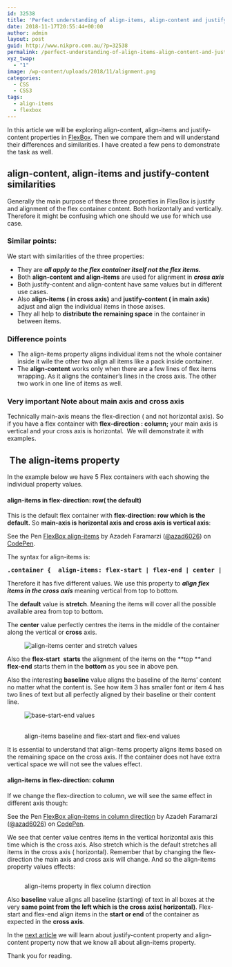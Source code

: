 ```yaml
---
id: 32538
title: 'Perfect understanding of align-items, align-content and justify-content in FlexBox with examples: Part 1'
date: 2018-11-17T20:55:44+00:00
author: admin
layout: post
guid: http://www.nikpro.com.au/?p=32538
permalink: /perfect-understanding-of-align-items-align-content-and-justify-content-in-flexbox-with-examples-part-1/
xyz_twap:
  - "1"
image: /wp-content/uploads/2018/11/alignment.png
categories:
  - CSS
  - CSS3
tags:
  - align-items
  - flexbox
---
```

In this article we will be exploring&nbsp;align-content, align-items and justify-content properties in [FlexBox](http://www.nikpro.com.au/a-quick-review-of-how-to-centre-elements-or-blocks-using-flexbox-in-css/). Then we compare them and will understand their differences and similarities. I have created a few pens to demonstrate the task as well.&nbsp;

## align-content, align-items and justify-content similarities

Generally the main purpose of these three properties in FlexBox is justify and alignment of the flex container content. Both horizontally and vertically. Therefore it might be confusing which one should we use for which use case.

### Similar points:

We start with similarities of the three properties:

  * They are **_all apply to the flex container itself not the flex items._**
  * Both **align-content and align-items** are used for alignment in _**cross axis**_
  * Both justify-content and align-content have same values but in different use cases.
  * Also&nbsp;**align-items ( in cross axis)** and **justify-content ( in&nbsp;main axis)**&nbsp; adjust and align the individual items in those axises.
  * They all help to **distribute the remaining space** in the container in between items.

### Difference points

  * The align-items property aligns individual items not the whole container inside it wile the other two align all items like a pack inside container.
  * The **align-content** works only when there are a few lines of flex items wrapping. As it aligns the container&#8217;s lines in the cross axis. The other two work in one line of items as well.

### Very important Note about main axis and cross axis

Technically main-axis means the flex-direction ( and not horizontal axis). So if you have a flex container with **flex-direction : column;**&nbsp;your main axis is vertical and your cross axis is horizontal.&nbsp; We will demonstrate it with examples.

## &nbsp;The align-items property

In the example below we have 5 Flex containers with each showing the individual property values. 

#### align-items in flex-direction: row( the default)

This is the default flex container with **flex-direction: row which is the default.** So **main-axis is horizontal axis and cross axis is vertical axis**:

<p data-height="800" data-theme-id="0" data-slug-hash="WYRGML" data-default-tab="html,result" data-user="azad6026" data-pen-title="FlexBox align-items" class="codepen">
  See the Pen <a href="https://codepen.io/azad6026/pen/WYRGML/">FlexBox align-items</a> by Azadeh Faramarzi (<a href="https://codepen.io/azad6026">@azad6026</a>) on <a href="https://codepen.io">CodePen</a>.
</p>

The syntax for align-items is:

<pre class="wp-block-preformatted"><strong>.container {  align-items: flex-start | flex-end | center | baseline | stretch;}</strong></pre>

Therefore it has five different values. We use this property to **_align flex items in the cross axis_** meaning vertical from top to bottom.&nbsp;

The **default** value is **stretch**. Meaning the items will cover all the possible available area from top to bottom.&nbsp;

The **center** value perfectly centres the items in the middle of the container along the vertical or **cross** axis.<figure class="wp-block-image">

<img src="http://www.nikpro.com.au/wp-content/uploads/2018/11/center-stretch-alignment.png" alt="align-items center and stretch values" class="wp-image-32544" srcset="http://testgatsby.local/wp-content/uploads/2018/11/center-stretch-alignment.png 429w, http://testgatsby.local/wp-content/uploads/2018/11/center-stretch-alignment-300x204.png 300w" sizes="(max-width: 429px) 100vw, 429px" /> </figure> 

Also the&nbsp;**flex-start**&nbsp; **starts** the alignment of the items on the **top&nbsp;**and **flex-end** starts them in the **bottom** as you see in above pen.

Also the interesting **baseline** value aligns the baseline of the items&#8217; content no matter what the content is. See how item 3 has smaller font or item 4 has two lines of text but all perfectly aligned by their baseline or their content line.&nbsp;<figure class="wp-block-image">

<img src="http://www.nikpro.com.au/wp-content/uploads/2018/11/base-stat-ens.png" alt="base-start-end values" class="wp-image-32543" srcset="http://testgatsby.local/wp-content/uploads/2018/11/base-stat-ens.png 429w, http://testgatsby.local/wp-content/uploads/2018/11/base-stat-ens-150x150.png 150w, http://testgatsby.local/wp-content/uploads/2018/11/base-stat-ens-300x300.png 300w" sizes="(max-width: 429px) 100vw, 429px" /> <figcaption>  
align-items baseline and flex-start and flex-end values</figcaption></figure> 

It is essential to understand that align-items property aligns items based on the remaining space on the cross axis. If the container does not have extra vertical space we will not see the values effect.&nbsp;

#### align-items in flex-direction: column

If we change the flex-direction to column, we will see the same effect in different axis though:

<p data-height="600" data-theme-id="0" data-slug-hash="wQqrwd" data-default-tab="html,result" data-user="azad6026" data-pen-title="FlexBox align-items in column direction" class="codepen">
  See the Pen <a href="https://codepen.io/azad6026/pen/wQqrwd/">FlexBox align-items in column direction</a> by Azadeh Faramarzi (<a href="https://codepen.io/azad6026">@azad6026</a>) on <a href="https://codepen.io">CodePen</a>.
</p>

We see that center value centres items in the vertical horizontal axis this time which is the cross axis. Also stretch which is the default stretches all items in the cross axis ( horizontal). Remember that by changing the flex-direction the main axis and cross axis will change. And so the align-items property values effects:<figure class="wp-block-image">

<img src="http://www.nikpro.com.au/wp-content/uploads/2018/11/align-items-column-direction.png" alt="" class="wp-image-32545" srcset="http://testgatsby.local/wp-content/uploads/2018/11/align-items-column-direction.png 537w, http://testgatsby.local/wp-content/uploads/2018/11/align-items-column-direction-300x283.png 300w" sizes="(max-width: 537px) 100vw, 537px" /> <figcaption>align-items property in flex column direction</figcaption></figure> 

Also **baseline** value aligns all baseline (starting) of text in all boxes at the very **same point from the left which is the cross axis( horizontal)**. Flex-start and flex-end align items in the **start or end** of the container as expected in the **cross axis**.

In the [next article](http://www.nikpro.com.au/perfect-understanding-of-align-items-align-content-and-justify-content-in-flexbox-with-examples-part-1/) we will learn about justify-content property and align-content property now that we know all about align-items property.

Thank you for reading.